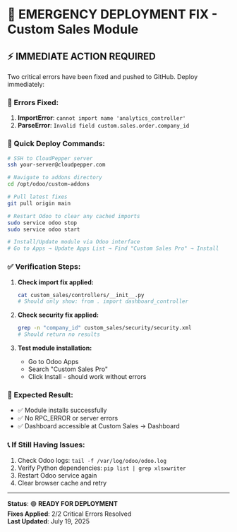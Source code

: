 # 🚨 EMERGENCY DEPLOYMENT FIX - Custom Sales Module

## ⚡ **IMMEDIATE ACTION REQUIRED**

Two critical errors have been fixed and pushed to GitHub. Deploy immediately:

### **🔴 Errors Fixed:**
1. **ImportError**: `cannot import name 'analytics_controller'`
2. **ParseError**: `Invalid field custom.sales.order.company_id`

### **🚀 Quick Deploy Commands:**

```bash
# SSH to CloudPepper server
ssh your-server@cloudpepper.com

# Navigate to addons directory
cd /opt/odoo/custom-addons

# Pull latest fixes
git pull origin main

# Restart Odoo to clear any cached imports
sudo service odoo stop
sudo service odoo start

# Install/Update module via Odoo interface
# Go to Apps → Update Apps List → Find "Custom Sales Pro" → Install
```

### **✅ Verification Steps:**

1. **Check import fix applied:**
   ```bash
   cat custom_sales/controllers/__init__.py
   # Should only show: from . import dashboard_controller
   ```

2. **Check security fix applied:**
   ```bash
   grep -n "company_id" custom_sales/security/security.xml
   # Should return no results
   ```

3. **Test module installation:**
   - Go to Odoo Apps
   - Search "Custom Sales Pro"
   - Click Install - should work without errors

### **🎯 Expected Result:**
- ✅ Module installs successfully
- ✅ No RPC_ERROR or server errors
- ✅ Dashboard accessible at Custom Sales → Dashboard

### **📞 If Still Having Issues:**
1. Check Odoo logs: `tail -f /var/log/odoo/odoo.log`
2. Verify Python dependencies: `pip list | grep xlsxwriter`
3. Restart Odoo service again
4. Clear browser cache and retry

---

**Status**: 🟢 **READY FOR DEPLOYMENT**  
**Fixes Applied**: 2/2 Critical Errors Resolved  
**Last Updated**: July 19, 2025
